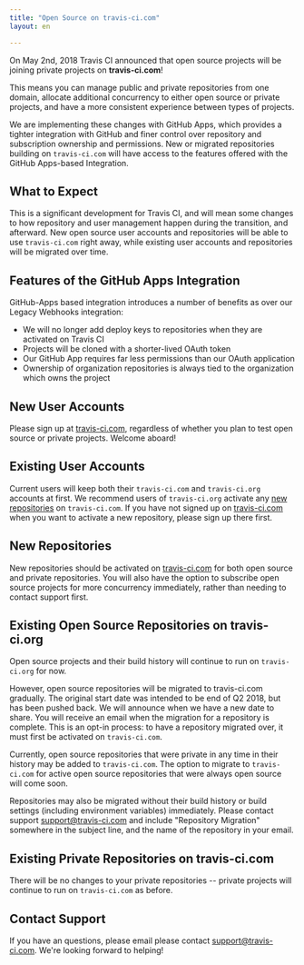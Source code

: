 ```yaml
---
title: "Open Source on travis-ci.com"
layout: en

---
```


On May 2nd, 2018 Travis CI announced that open source projects will be joining private projects on **travis-ci.com**!



This means you can manage public and private repositories from one domain, allocate additional concurrency to either open source or private projects, and have a more consistent experience between types of projects.

We are implementing these changes with GitHub Apps, which provides a tighter integration with GitHub and finer control over repository and subscription ownership and permissions. New or migrated repositories building on `travis-ci.com` will have access to the features offered with the GitHub Apps-based Integration.

## What to Expect

This is a significant development for Travis CI, and will mean some changes to how repository and user management happen during the transition, and afterward. New open source user accounts and repositories will be able to use `travis-ci.com` right away, while existing user accounts and repositories will be migrated over time.

## Features of the GitHub Apps Integration

GitHub-Apps based integration introduces a number of benefits as over our Legacy Webhooks integration:
 * We will no longer add deploy keys to repositories when they are activated on Travis CI
 * Projects will be cloned with a shorter-lived OAuth token
 * Our GitHub App requires far less permissions than our OAuth application
 * Ownership of organization repositories is always tied to the organization which owns the project

## New User Accounts

Please sign up at [travis-ci.com](https://www.travis-ci.com), regardless of whether you plan to test open source or private projects. Welcome aboard!

## Existing User Accounts

Current users will keep both their `travis-ci.com` and `travis-ci.org` accounts at first. We recommend users of `travis-ci.org` activate any [new repositories](#New-Repositories) on `travis-ci.com`. If you have not signed up on [travis-ci.com](https://www.travis-ci.com) when you want to activate a new repository, please sign up there first.

## New Repositories

New repositories should be activated on [travis-ci.com](https://www.travis-ci.com) for both open source and private repositories. You will also have the option to subscribe open source projects for more concurrency immediately, rather than needing to contact support first.

## Existing Open Source Repositories on travis-ci.org

Open source projects and their build history will continue to run on `travis-ci.org` for now.

However, open source repositories will be migrated to travis-ci.com gradually. The original start date was intended to be end of Q2 2018, but has been pushed back. We will announce when we have a new date to share. You will receive an email when the migration for a repository is complete. This is an opt-in process: to have a repository migrated over, it must first be activated on `travis-ci.com`. 

Currently, open source repositories that were private in any time in their history may be added to `travis-ci.com`. The option to migrate to `travis-ci.com` for active open source repositories that were always open source will come soon.

Repositories may also be migrated without their build history or build settings (including environment variables) immediately. Please contact support [support@travis-ci.com](mailto:support@travis-ci.com?Subject=Open%20Source%20on%20travis-ci.com%20-%20Repository%20Migration) and include "Repository Migration" somewhere in the subject line, and the name of the repository in your email.

## Existing Private Repositories on travis-ci.com

There will be no changes to your private repositories -- private projects will continue to run on `travis-ci.com` as before.

## Contact Support

If you have an questions, please email please contact [support@travis-ci.com](mailto:support@travis-ci.com?Subject=Open%20Source%20on%20travis-ci.com). We're looking forward to helping!
